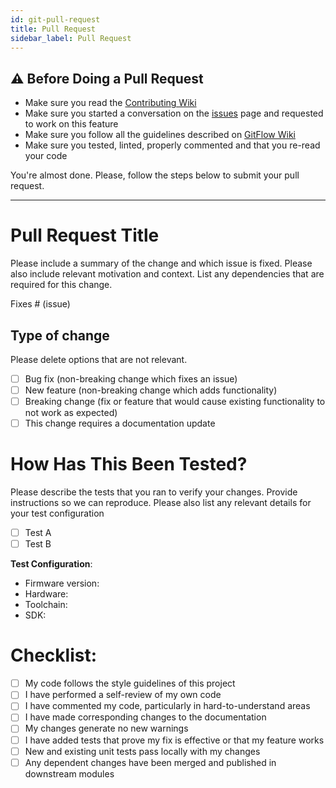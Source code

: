 ```yaml
---
id: git-pull-request
title: Pull Request
sidebar_label: Pull Request
---
```


## :warning: Before Doing a Pull Request
- Make sure you read the [Contributing Wiki](https://github.com/ProjSante/webapp/wiki/Contributing)
- Make sure you started a conversation on the [issues](https://github.com/issues) page and requested to work on this feature
- Make sure you follow all the guidelines described on [GitFlow Wiki](https://github.com/ProjSante/webapp/wiki/GitFlow)
- Make sure you tested, linted, properly commented and that you re-read your code

You're almost done. Please, follow the steps below to submit your pull request.

<hr />

# Pull Request Title

Please include a summary of the change and which issue is fixed. Please also include relevant motivation and context. List any dependencies that are required for this change.

Fixes # (issue)

## Type of change

Please delete options that are not relevant.

- [ ] Bug fix (non-breaking change which fixes an issue)
- [ ] New feature (non-breaking change which adds functionality)
- [ ] Breaking change (fix or feature that would cause existing functionality to not work as expected)
- [ ] This change requires a documentation update

# How Has This Been Tested?

Please describe the tests that you ran to verify your changes. Provide instructions so we can reproduce. Please also list any relevant details for your test configuration

- [ ] Test A
- [ ] Test B

**Test Configuration**:
* Firmware version:
* Hardware:
* Toolchain:
* SDK:

# Checklist:

- [ ] My code follows the style guidelines of this project
- [ ] I have performed a self-review of my own code
- [ ] I have commented my code, particularly in hard-to-understand areas
- [ ] I have made corresponding changes to the documentation
- [ ] My changes generate no new warnings
- [ ] I have added tests that prove my fix is effective or that my feature works
- [ ] New and existing unit tests pass locally with my changes
- [ ] Any dependent changes have been merged and published in downstream modules